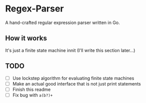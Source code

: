 # Regex-Parser

A hand-crafted regular expression parser written in Go.

## How it works

It's just a finite state machine innit (I'll write this section later...)

## TODO

- [ ] Use lockstep algorithm for evaluating finite state machines
- [ ] Make an actual good interface that is not just print statements
- [ ] Finish this readme
- [ ] Fix bug with `a(b?)+`